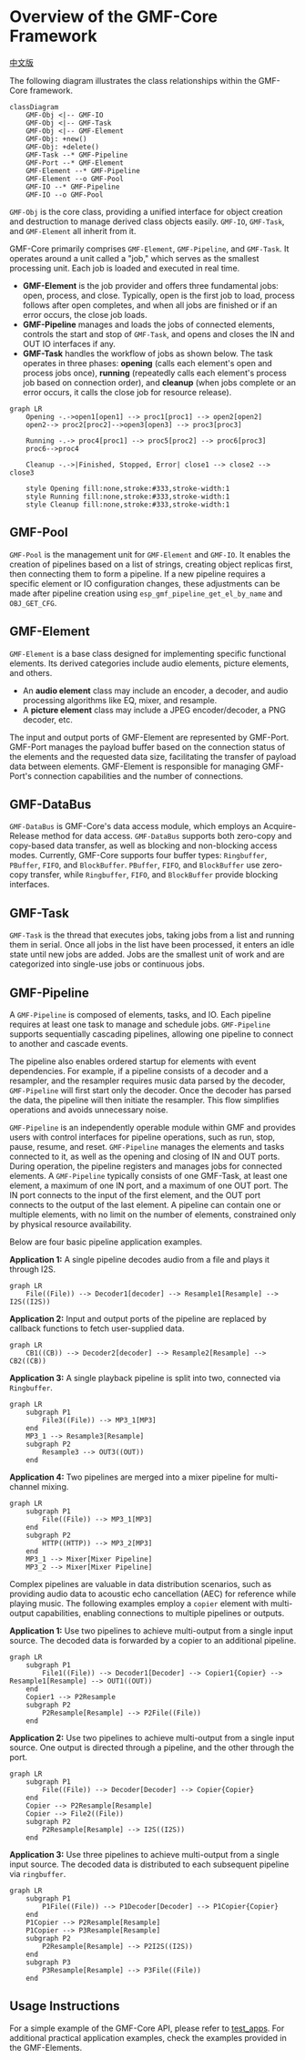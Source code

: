 # Overview of the GMF-Core Framework
[中文版](gmf_core/README_CN.md)

The following diagram illustrates the class relationships within the GMF-Core framework.
```mermaid
classDiagram
    GMF-Obj <|-- GMF-IO
    GMF-Obj <|-- GMF-Task
    GMF-Obj <|-- GMF-Element
    GMF-Obj: +new()
    GMF-Obj: +delete()
    GMF-Task --* GMF-Pipeline
    GMF-Port --* GMF-Element
    GMF-Element --* GMF-Pipeline
    GMF-Element --o GMF-Pool
    GMF-IO --* GMF-Pipeline
    GMF-IO --o GMF-Pool
```

`GMF-Obj` is the core class, providing a unified interface for object creation and destruction to manage derived class objects easily. `GMF-IO`, `GMF-Task`, and `GMF-Element` all inherit from it.

GMF-Core primarily comprises `GMF-Element`, `GMF-Pipeline`, and `GMF-Task`. It operates around a unit called a "job," which serves as the smallest processing unit. Each job is loaded and executed in real time.
- **GMF-Element** is the job provider and offers three fundamental jobs: open, process, and close. Typically, open is the first job to load, process follows after open completes, and when all jobs are finished or if an error occurs, the close job loads.
- **GMF-Pipeline** manages and loads the jobs of connected elements, controls the start and stop of `GMF-Task`, and opens and closes the IN and OUT IO interfaces if any.
- **GMF-Task** handles the workflow of jobs as shown below. The task operates in three phases: **opening** (calls each element's open and process jobs once), **running** (repeatedly calls each element's process job based on connection order), and **cleanup** (when jobs complete or an error occurs, it calls the close job for resource release).

```mermaid
graph LR
    Opening -.->open1[open1] --> proc1[proc1] --> open2[open2]
    open2--> proc2[proc2]-->open3[open3] --> proc3[proc3]

    Running -.-> proc4[proc1] --> proc5[proc2] --> proc6[proc3]
    proc6-->proc4

    Cleanup -.->|Finished, Stopped, Error| close1 --> close2 --> close3

    style Opening fill:none,stroke:#333,stroke-width:1
    style Running fill:none,stroke:#333,stroke-width:1
    style Cleanup fill:none,stroke:#333,stroke-width:1
```

## GMF-Pool
`GMF-Pool` is the management unit for `GMF-Element` and `GMF-IO`. It enables the creation of pipelines based on a list of strings, creating object replicas first, then connecting them to form a pipeline. If a new pipeline requires a specific element or IO configuration changes, these adjustments can be made after pipeline creation using `esp_gmf_pipeline_get_el_by_name` and `OBJ_GET_CFG`.

## GMF-Element
`GMF-Element` is a base class designed for implementing specific functional elements. Its derived categories include audio elements, picture elements, and others.

- An **audio element** class may include an encoder, a decoder, and audio processing algorithms like EQ, mixer, and resample.
- A **picture element** class may include a JPEG encoder/decoder, a PNG decoder, etc.

The input and output ports of GMF-Element are represented by GMF-Port. GMF-Port manages the payload buffer based on the connection status of the elements and the requested data size, facilitating the transfer of payload data between elements. GMF-Element is responsible for managing GMF-Port's connection capabilities and the number of connections.

## GMF-DataBus
`GMF-DataBus` is GMF-Core's data access module, which employs an Acquire-Release method for data access. `GMF-DataBus` supports both zero-copy and copy-based data transfer, as well as blocking and non-blocking access modes. Currently, GMF-Core supports four buffer types: `Ringbuffer`, `PBuffer`, `FIFO`, and `BlockBuffer`. `PBuffer`, `FIFO`,  and `BlockBuffer` use zero-copy transfer, while `Ringbuffer`, `FIFO`, and `BlockBuffer` provide blocking interfaces.

## GMF-Task
`GMF-Task` is the thread that executes jobs, taking jobs from a list and running them in serial. Once all jobs in the list have been processed, it enters an idle state until new jobs are added. Jobs are the smallest unit of work and are categorized into single-use jobs or continuous jobs.

## GMF-Pipeline
A `GMF-Pipeline` is composed of elements, tasks, and IO. Each pipeline requires at least one task to manage and schedule jobs. `GMF-Pipeline` supports sequentially cascading pipelines, allowing one pipeline to connect to another and cascade events.

The pipeline also enables ordered startup for elements with event dependencies. For example, if a pipeline consists of a decoder and a resampler, and the resampler requires music data parsed by the decoder, `GMF-Pipeline` will first start only the decoder. Once the decoder has parsed the data, the pipeline will then initiate the resampler. This flow simplifies operations and avoids unnecessary noise.

`GMF-Pipeline` is an independently operable module within GMF and provides users with control interfaces for pipeline operations, such as run, stop, pause, resume, and reset. `GMF-Pipeline` manages the elements and tasks connected to it, as well as the opening and closing of IN and OUT ports. During operation, the pipeline registers and manages jobs for connected elements. A `GMF-Pipeline` typically consists of one GMF-Task, at least one element, a maximum of one IN port, and a maximum of one OUT port. The IN port connects to the input of the first element, and the OUT port connects to the output of the last element. A pipeline can contain one or multiple elements, with no limit on the number of elements, constrained only by physical resource availability.

Below are four basic pipeline application examples.

**Application 1:** A single pipeline decodes audio from a file and plays it through I2S.
```mermaid
graph LR
    File((File)) --> Decoder1[decoder] --> Resample1[Resample] --> I2S((I2S))
```

**Application 2:** Input and output ports of the pipeline are replaced by callback functions to fetch user-supplied data.
```mermaid
graph LR
    CB1((CB)) --> Decoder2[decoder] --> Resample2[Resample] --> CB2((CB))
```

**Application 3:** A single playback pipeline is split into two, connected via `Ringbuffer`.
```mermaid
graph LR
    subgraph P1
        File3((File)) --> MP3_1[MP3]
    end
    MP3_1 --> Resample3[Resample]
    subgraph P2
        Resample3 --> OUT3((OUT))
    end
```

**Application 4:** Two pipelines are merged into a mixer pipeline for multi-channel mixing.
```mermaid
graph LR
    subgraph P1
        File((File)) --> MP3_1[MP3]
    end
    subgraph P2
        HTTP((HTTP)) --> MP3_2[MP3]
    end
    MP3_1 --> Mixer[Mixer Pipeline]
    MP3_2 --> Mixer[Mixer Pipeline]
```

Complex pipelines are valuable in data distribution scenarios, such as providing audio data to acoustic echo cancellation (AEC) for reference while playing music. The following examples employ a `copier` element with multi-output capabilities, enabling connections to multiple pipelines or outputs.

**Application 1:** Use two pipelines to achieve multi-output from a single input source. The decoded data is forwarded by a copier to an additional pipeline.

```mermaid
graph LR
    subgraph P1
        File1((File)) --> Decoder1[Decoder] --> Copier1{Copier} --> Resample1[Resample] --> OUT1((OUT))
    end
    Copier1 --> P2Resample
    subgraph P2
        P2Resample[Resample] --> P2File((File))
    end
```

**Application 2:** Use two pipelines to achieve multi-output from a single input source. One output is directed through a pipeline, and the other through the port.
```mermaid
graph LR
    subgraph P1
        File((File)) --> Decoder[Decoder] --> Copier{Copier}
    end
    Copier --> P2Resample[Resample]
    Copier --> File2((File))
    subgraph P2
        P2Resample[Resample] --> I2S((I2S))
    end
```

**Application 3:** Use three pipelines to achieve multi-output from a single input source. The decoded data is distributed to each subsequent pipeline via `ringbuffer`.
```mermaid
graph LR
    subgraph P1
        P1File((File)) --> P1Decoder[Decoder] --> P1Copier{Copier}
    end
    P1Copier --> P2Resample[Resample]
    P1Copier --> P3Resample[Resample]
    subgraph P2
        P2Resample[Resample] --> P2I2S((I2S))
    end
    subgraph P3
        P3Resample[Resample] --> P3File((File))
    end
```

## Usage Instructions

For a simple example of the GMF-Core API, please refer to [test_apps](./test_apps/main/cases/gmf_pool_test.c). For additional practical application examples, check the examples provided in the GMF-Elements.
